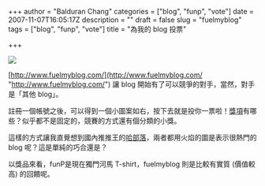 +++
author = "Balduran Chang"
categories = ["blog", "funp", "vote"]
date = 2007-11-07T16:05:17Z
description = ""
draft = false
slug = "fuelmyblog"
tags = ["blog", "funp", "vote"]
title = "為我的 blog 投票"

+++


[![](http://www.fuelmyblog.com/assets/files/d/downloadblaeversion_2277.gif)](http://www.fuelmyblog.com/?c=/pages/vote.jsp?vt=fuel&id=7398)

[http://www.fuelmyblog.com/](http://www.fuelmyblog.com/ "http://www.fuelmyblog.com/") 讓 blog 開始有了可以競爭的對手，當然，對手是「其他 blog」。

註冊一個帳號之後，可以得到一個小圖案如右，按下去就是投你一票啦！[獎項](http://www.fuelmyblog.com/competition/competition.html)有哪些？似乎都不是固定的，競賽的方式還有個分類的小獎。

這樣的方式讓我直覺想到國內推推王的[哈部落](http://funp.com/blogs/)，兩者都用火焰的圖是表示很熱門的 blog 呢？這是單純的巧合還是？

以獎品來看，funP是現在獨門河馬 T-shirt，fuelmyblog 則是比較有實質 (價值較高) 的回饋呢。

